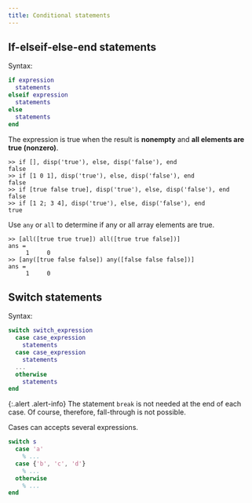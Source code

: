 ```yaml
---
title: Conditional statements
---
```

## If-elseif-else-end statements

Syntax:

~~~matlab
if expression
  statements
elseif expression
  statements
else
  statements
end
~~~

The expression is true when the result is **nonempty** and **all elements are true (nonzero)**.

~~~plain
>> if [], disp('true'), else, disp('false'), end
false
>> if [1 0 1], disp('true'), else, disp('false'), end
false
>> if [true false true], disp('true'), else, disp('false'), end
false
>> if [1 2; 3 4], disp('true'), else, disp('false'), end
true
~~~

Use `any` or `all` to determine if any or all array elements are true.

~~~plain
>> [all([true true true]) all([true true false])]
ans =
     1     0
>> [any([true false false]) any([false false false])]
ans =
     1     0
~~~


## Switch statements

Syntax:

~~~matlab
switch switch_expression
  case case_expression
    statements
  case case_expression
    statements
  ...
  otherwise
    statements
end
~~~

{:.alert .alert-info}
The statement `break` is not needed at the end of each case. Of course, therefore, fall-through is not possible.

Cases can accepts several expressions.

~~~matlab
switch s
  case 'a'
    % ...
  case {'b', 'c', 'd'}
    % ...
  otherwise
    % ...
end
~~~
